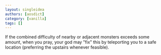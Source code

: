 ```yaml
---
layout: singleidea
authors: [aosdict]
category: [vanilla]
tags: []
---
```

If the combined difficulty of nearby or adjacent monsters exceeds some amount, when you pray, your god may "fix" this by teleporting you to a safe location (preferring the upstairs whenever feasible).
